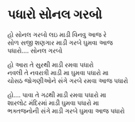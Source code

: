 # પધારો સોનલ ગરબો

હો સોનલ ગરબો લઇ માડી વિનવુ આજ રે  
સોળ સજી શણગાર માડી ગરબે ઘુમવા આજ  
પધારો.... સોનલ ગરબો  

હો આરા તે સુરથી માડી રમવા પધારો  
નવલી તે નવરાત્રી માડી મા ઘુમવા પધારો મા  
ચોસઠ જોગણીઓને સંગે ગરબે રમવા આજ પધારો  

હો.... પાવા તે ગઢથી માડી રમવા પધારો મા  
શારલોટ મંદિરમાં માડી ઘુમવા પધારો મા  
ભક્તજનોની સંગે માડી ગરબે ઘુમવા આજ પધારો  
